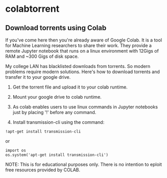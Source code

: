 # colabtorrent
Download torrents using Colab
---
If you've come here then you're already aware of Google Colab. It is a tool for Machine Learning researchers to share their work. They provide a remote Jupyter notebook that runs on a linux environment with 12Gigs of RAM and ~300 Gigs of disk space. 

My college LAN has blacklisted downloads from torrents. So modern problems require modern solutions. Here's how to download torrents and transfer it to your google drive.

1) Get the torrent file and upload it to your colab runtime.

2) Mount your google drive to colab runtime.

3) As colab enables users to use linux commands in Jupyter notebooks just by placing '!' before any command.

4) Install transmission-cli using the command:

  ``` 
  !apt-get install transmission-cli
  ```
  or
  ```
  import os
  os.system('apt-get install transmission-cli')
  ```





NOTE: This is for educational purposes only. There is no intention to eploit free resources provided by COLAB.
